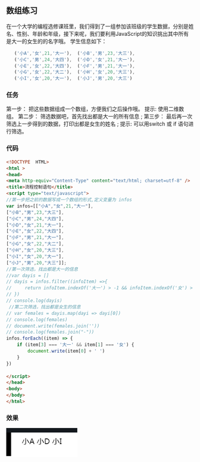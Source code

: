 ## 数组练习
在一个大学的编程选修课班里，我们得到了一组参加该班级的学生数据，分别是姓名、性别、年龄和年级，接下来呢，我们要利用JavaScript的知识挑出其中所有是大一的女生的的名字哦。
学生信息如下：
 ```javascript
    ('小A','女',21,'大一'),  ('小B','男',23,'大三'),
    ('小C','男',24,'大四'),  ('小D','女',21,'大一'),
    ('小E','女',22,'大四'),  ('小F','男',21,'大一'),
    ('小G','女',22,'大二'),  ('小H','女',20,'大三'),
    ('小I','女',20,'大一'),  ('小J','男',20,'大三')
 ```

### 任务
第一步： 把这些数据组成一个数组，方便我们之后操作哦。
提示: 使用二维数组。
第二步： 筛选数据吧，首先找出都是大一的所有信息 ;
第三步： 最后再一次筛选上一步得到的数据，打印出都是女生的姓名 ;
提示: 可以用switch 或 if 语句进行筛选。

### 代码
```html
<!DOCTYPE  HTML>
<html >
<head>
<meta http-equiv="Content-Type" content="text/html; charset=utf-8" />
<title>流程控制语句</title>
<script type="text/javascript">
//第一步把之前的数据写成一个数组的形式,定义变量为 infos
var infos=[["小A","女",21,"大一"],
["小B","男",23,"大三"],
["小C","男",24,"大四"],
["小D","女",21,"大一"],
["小E","女",22,"大四"],
["小F","男",21,"大一"],
["小G","女",22,"大二"],
["小H","女",20,"大三"],
["小I","女",20,"大一"],
["小J","男",20,"大三"]];
//第一次筛选，找出都是大一的信息
//var dayis = []
// dayis = infos.filter((infoItem) =>{
//     return infoItem.indexOf('大一') > -1 && infoItem.indexOf('女') > -1
// })
// console.log(dayis)
 //第二次筛选，找出都是女生的信息
// var females = dayis.map(dayi => dayi[0])
// console.log(females)
// document.write(females.join(''))
// console.log(females.join("-"))
infos.forEach((item) => {
    if (item[3] === '大一' && item[1] === '女') {
        document.write(item[0] + ' ')
    }
})

</script>
</head>
<body>
</body>
</html>
```

### 效果
![](./foreach/Snipaste_2017-09-07_22-57-03.png)